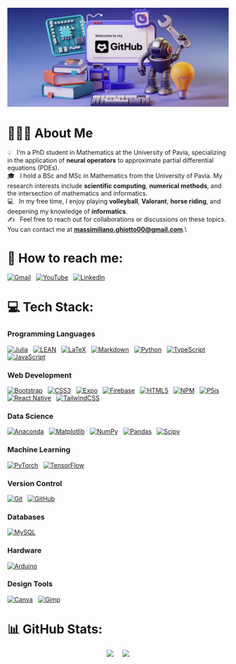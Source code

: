 ![BannerPNG](https://github.com/MaxGhi8/MaxGhi8/blob/main/banner2.jpeg)

# 👨🏻‍💻 About Me

💡 &nbsp; I’m a PhD student in Mathematics at the University of Pavia, specializing in the application of **neural operators** to approximate partial differential equations (PDEs).\
🎓 &nbsp; I hold a BSc and MSc in Mathematics from the University of Pavia. My research interests include **scientific computing**, **numerical methods**, and the intersection of mathematics and informatics.\
💻 &nbsp; In my free time, I enjoy playing **volleyball**, **Valorant**, **horse riding**, and deepening my knowledge of **informatics**.\
✍️ &nbsp; Feel free to reach out for collaborations or discussions on these topics. You can contact me at **massimiliano.ghiotto00@gmail.com**.\

# 💬 How to reach me:

<a href="mailto:massimiliano.ghiotto00@gmail.com"><img alt="Gmail" src="https://img.shields.io/badge/-Gmail-05122A?style=flat&logo=gmail"/></a> &nbsp;
<a href="https://youtube.com/@UCriyKfaUh1k8QgyN8cCwx4A"><img alt="YouTube" src="https://img.shields.io/badge/-YouTube-05122A?style=flat&logo=YouTube"/></a> &nbsp;
<a href="https://www.linkedin.com/in/Massimiliano-Ghiotto/"><img alt="LinkedIn" src="https://img.shields.io/badge/-Linkedin-05122A?&style=flat&logo=linkedin"/></a> &nbsp;

<!-- <a href="https://instagram.com/mateMATTIci"><img alt="Instagram" src="https://img.shields.io/badge/-Instagram-05122A?logo=Instagram&logoColor=white"/></a> &nbsp; -->

# 💻 Tech Stack:

### **Programming Languages**

[![Julia](https://img.shields.io/badge/-Julia-05122A?style=flat&logo=julia)](https://julialang.org/) &nbsp;
[![LEAN](https://img.shields.io/badge/-LEAN-05122A?style=flat&logo=lean)](https://leanprover.github.io/) &nbsp;
[![LaTeX](https://img.shields.io/badge/-LaTeX-05122A?style=flat&logo=latex)](https://www.latex-project.org/) &nbsp;
[![Markdown](https://img.shields.io/badge/-Markdown-05122A?style=flat&logo=markdown)](https://daringfireball.net/projects/markdown/) &nbsp;
[![Python](https://img.shields.io/badge/-Python-05122A?style=flat&logo=python)](https://www.python.org/doc/) &nbsp;
[![TypeScript](https://img.shields.io/badge/-Typescript-05122A?style=flat&logo=typescript)](https://www.typescriptlang.org/) &nbsp;
[![JavaScript](https://img.shields.io/badge/-Javascript-05122A?style=flat&logo=javascript)](https://developer.mozilla.org/en-US/docs/Web/JavaScript) &nbsp;

### **Web Development**

[![Bootstrap](https://img.shields.io/badge/-Bootstrap-05122A?style=flat&logo=bootstrap)](https://getbootstrap.com/) &nbsp;
[![CSS3](https://img.shields.io/badge/-CSS-05122A?style=flat&logo=css3)](https://developer.mozilla.org/en-US/docs/Web/CSS) &nbsp;
[![Expo](https://img.shields.io/badge/-Expo-05122A?style=flat&logo=expo)](https://expo.dev/) &nbsp;
[![Firebase](https://img.shields.io/badge/-Firebase-05122A?style=flat&logo=firebase)](https://firebase.google.com/) &nbsp;
[![HTML5](https://img.shields.io/badge/-HTML-05122A?style=flat&logo=html5)](https://developer.mozilla.org/en-US/docs/Web/HTML) &nbsp;
[![NPM](https://img.shields.io/badge/-NPM-05122A?style=flat&logo=npm)](https://www.npmjs.com/) &nbsp;
[![P5js](https://img.shields.io/badge/-p5.js-05122A?style=flat&logo=p5.js)](https://p5js.org/) &nbsp;
[![React Native](https://img.shields.io/badge/-React_native-05122A?style=flat&logo=react)](https://reactnative.dev/) &nbsp;
[![TailwindCSS](https://img.shields.io/badge/-Tailwindcss-05122A?style=flat&logo=tailwind-css)](https://tailwindcss.com/) &nbsp;

### **Data Science**

[![Anaconda](https://img.shields.io/badge/-Anaconda-05122A?style=flat&logo=anaconda)](https://www.anaconda.com/) &nbsp;
[![Matplotlib](https://img.shields.io/badge/-Matplotlib-05122A?style=flat&logo=Matplotlib)](https://matplotlib.org/) &nbsp;
[![NumPy](https://img.shields.io/badge/-Numpy-05122A?style=flat&logo=numpy)](https://numpy.org/) &nbsp;
[![Pandas](https://img.shields.io/badge/-Pandas-05122A?style=flat&logo=pandas)](https://pandas.pydata.org/) &nbsp;
[![Scipy](https://img.shields.io/badge/-SciPy-05122A?style=flat&logo=scipy)](https://www.scipy.org/) &nbsp;

### **Machine Learning**

[![PyTorch](https://img.shields.io/badge/-PyTorch-05122A?style=flat&logo=PyTorch)](https://pytorch.org/) &nbsp;
[![TensorFlow](https://img.shields.io/badge/-TensorFlow-05122A?style=flat&logo=TensorFlow)](https://www.tensorflow.org/) &nbsp;

### **Version Control**

[![Git](https://img.shields.io/badge/-Git-05122A?style=flat&logo=git)](https://git-scm.com/) &nbsp;
[![GitHub](https://img.shields.io/badge/-Github-05122A?style=flat&logo=github)](https://github.com/) &nbsp;

### **Databases**

[![MySQL](https://img.shields.io/badge/-MySQL-05122A?style=flat&logo=mysql)](https://www.mysql.com/) &nbsp;

### **Hardware**

[![Arduino](https://img.shields.io/badge/-Arduino-05122A?style=flat&logo=Arduino)](https://www.arduino.cc/) &nbsp;

### **Design Tools**

[![Canva](https://img.shields.io/badge/-Canva-05122A?style=flat&logo=Canva)](https://www.canva.com/) &nbsp;
[![Gimp](https://img.shields.io/badge/-Gimp-05122A?style=flat&logo=gimp)](https://www.gimp.org/) &nbsp;

# 📊 GitHub Stats:

<div style="display: flex; justify-content: center; align-items: center; gap: 20px;">
  <img src="https://github-readme-stats.vercel.app/api/top-langs/?username=MaxGhi8&theme=dark&hide_border=true&include_all_commits=false&count_private=true&layout=compact" height="195px"/>
  <img src="https://github-readme-stats.vercel.app/api?username=MaxGhi8&theme=dark&hide_border=true&include_all_commits=false&count_private=true" height="195px"/>
</div>
<!-- ![](https://github-readme-streak-stats.herokuapp.com/?user=MaxGhi8&theme=dark&hide_border=false)<br/> -->
